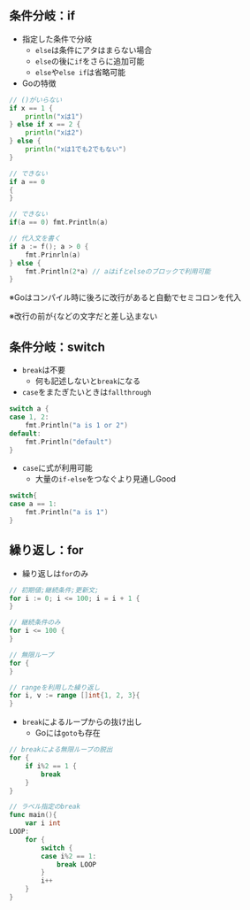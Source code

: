 ## 条件分岐：if
- 指定した条件で分岐
  - `else`は条件にアタはまらない場合
  - `else`の後に`if`をさらに追加可能
  - `else`や`else if`は省略可能
- Goの特徴
```go
// ()がいらない
if x == 1 {
	println("xは1")
} else if x == 2 {
	println("xは2")
} else {
    println("xは1でも2でもない")	
}

// できない
if a == 0
{
}

// できない
if(a == 0) fmt.Println(a)

// 代入文を書く
if a := f(); a > 0 {
	fmt.Prinrln(a)
} else {
	fmt.Println(2*a) // aはifとelseのブロックで利用可能
}
```
※Goはコンパイル時に後ろに改行があると自動でセミコロンを代入

※改行の前が`{`などの文字だと差し込まない

## 条件分岐：switch
- `break`は不要
  - 何も記述しないと`break`になる
- `case`をまたぎたいときは`fallthrough`
```go
switch a {
case 1, 2:
	fmt.Println("a is 1 or 2")
default:
	fmt.Println("default")
}
```
- `case`に式が利用可能
  - 大量の`if-else`をつなぐより見通しGood
```go
switch{
case a == 1:
	fmt.Println("a is 1")
}
```

## 繰り返し：for
- 繰り返しは`for`のみ
````go
// 初期値;継続条件;更新文;
for i := 0; i <= 100; i = i + 1 {
}

// 継続条件のみ
for i <= 100 {
}

// 無限ループ
for {
}

// rangeを利用した繰り返し
for i, v := range []int{1, 2, 3}{
}
````
- `break`によるループからの抜け出し
  - Goには`goto`も存在
```go
// breakによる無限ループの脱出
for {
	if i%2 == 1 {
		break
    }
}

// ラベル指定のbreak
func main(){
	var i int
LOOP:
	for {
		switch {
		case i%2 == 1:
			break LOOP
        }
		i++
    }   
}
```